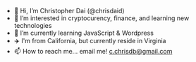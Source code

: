 - 👋 Hi, I’m Christopher Dai (@chrisdaid)
- 👀 I’m interested in cryptocurency, finance, and learning new technologies
- 🌱 I’m currently learning JavaScript & Wordpress
- ✈️ I'm from California, but currently reside in Virginia 
- 📫 How to reach me... email me! c.chrisdb@gmail.com

<!---
chrisdaid/chrisdaid is a ✨ special ✨ repository because its `README.md` (this file) appears on your GitHub profile.
You can click the Preview link to take a look at your changes.
--->
